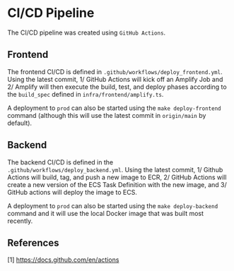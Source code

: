 # CI/CD Pipeline

The CI/CD pipeline was created using `GitHub Actions`.

## Frontend

The frontend CI/CD is defined in `.github/workflows/deploy_frontend.yml`. Using the latest commit, 1/ GitHub Actions will kick off an Amplify Job and 2/ Amplify will then execute the build, test, and deploy phases according to the `build_spec` defined in `infra/frontend/amplify.ts`.

A deployment to `prod` can also be started using the `make deploy-frontend` command (although this will use the latest commit in `origin/main` by default).

## Backend

The backend CI/CD is defined in the `.github/workflows/deploy_backend.yml`. Using the latest commit, 1/ Github Actions will build, tag, and push a new image to ECR, 2/ GitHub Actions will create a new version of the ECS Task Definition with the new image, and 3/ GitHub actions will deploy the image to ECS.

A deployment to `prod` can also be started using the `make deploy-backend` command and it will use the local Docker image that was built most recently.

## References

[1] https://docs.github.com/en/actions
